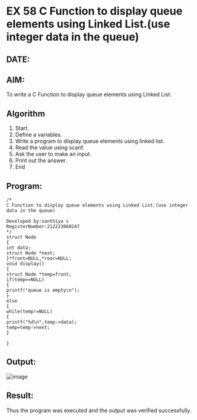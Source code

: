 # EX 58 C Function to display queue elements using Linked List.(use integer data in the queue)
## DATE:
## AIM:
To write a C Function to display queue elements using Linked List.

## Algorithm
1. Start. 
2. Define a variables. 
3. Write a program to display queue elements using linked list. 
4. Read the value using scanf. 
5. Ask the user to make an input. 
6. Print out the answer. 
7. End 

## Program:
```
/*
C Function to display queue elements using Linked List.(use integer data in the queue)

Developed by:santhiya c 
RegisterNumber:212223060247  
*/
struct Node 
{ 
int data; 
struct Node *next; 
}*front=NULL,*rear=NULL; 
void display() 
{ 
struct Node *temp=front; 
if(temp==NULL) 
{ 
printf("queue is empty\n"); 
} 
else 
{ 
while(temp!=NULL) 
{ 
printf("%d\n",temp->data); 
temp=temp->next; 
} 
 
}
```

## Output:

![image](https://github.com/user-attachments/assets/8d9cd136-29fc-41b1-a47f-fa150fa5efde)



## Result:
Thus the program was executed and the output was verified successfully.
